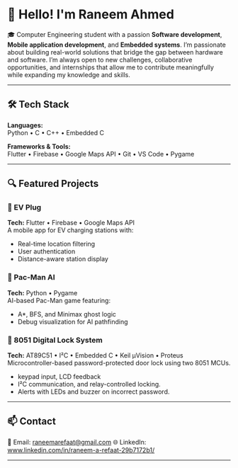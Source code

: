 # 👋 Hello! I'm Raneem Ahmed

🎓 Computer Engineering student with a passion **Software development**, **Mobile application development**, and **Embedded systems**.
  I’m passionate about building real-world solutions that bridge the gap between hardware and software.
  I’m always open to new challenges, collaborative opportunities, and internships that allow me to contribute meaningfully while expanding my knowledge and skills.
  
---

## 🛠️ Tech Stack

**Languages:**  
Python • C • C++ • Embedded C 

**Frameworks & Tools:**  
Flutter • Firebase • Google Maps API • Git • VS Code • Pygame

---

## 🔍 Featured Projects

### 🔌 EV Plug  
**Tech:** Flutter • Firebase • Google Maps API  
A mobile app for EV charging stations with:
- Real-time location filtering  
- User authentication  
- Distance-aware station display

### 👾 Pac-Man AI  
**Tech:** Python • Pygame  
AI-based Pac-Man game featuring:
- A*, BFS, and Minimax ghost logic  
- Debug visualization for AI pathfinding

### 🔐 8051 Digital Lock System
**Tech:** AT89C51 • I²C • Embedded C • Keil µVision • Proteus
Microcontroller-based password-protected door lock using two 8051 MCUs. 
- keypad input, LCD feedback
- I²C communication, and relay-controlled locking.
-  Alerts with LEDs and buzzer on incorrect password.

---

## 📫 Contact

📧 Email: raneemarefaat@gmail.com 
🌐 LinkedIn: www.linkedin.com/in/raneem-a-refaat-29b7172b1/

---
